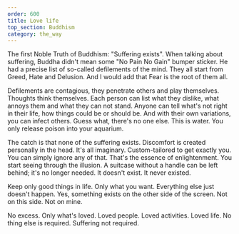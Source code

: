 ```yaml
---
order: 600
title: Love life
top_section: Buddhism
category: the_way
---
```


The first Noble Truth of Buddhism: "Suffering exists". When talking about suffering, Buddha didn't mean some "No Pain No Gain" bumper sticker. He had a precise list of so-called defilements of the mind. They all start from Greed, Hate and Delusion. And I would add that Fear is the root of them all.

Defilements are contagious, they penetrate others and play themselves. Thoughts think themselves. Each person can list what they dislike, what annoys them and what they can not stand. Anyone can tell what's not right in their life, how things could be or should be. And with their own variations, you can infect others. Guess what, there's no one else. This is water. You only release poison into your aquarium.
 
The catch is that none of the suffering exists. Discomfort is created personally in the head. It's all imaginary. Custom-tailored to get exactly you. You can simply ignore any of that. That's the essence of enlightenment. You start seeing through the illusion. A suitcase without a handle can be left behind; it's no longer needed. It doesn't exist. It never existed.

Keep only good things in life. Only what you want. Everything else just doesn't happen. Yes, something exists on the other side of the screen. Not on this side. Not on mine.

No excess. Only what's loved. Loved people. Loved activities. Loved life. No thing else is required. Suffering not required.
